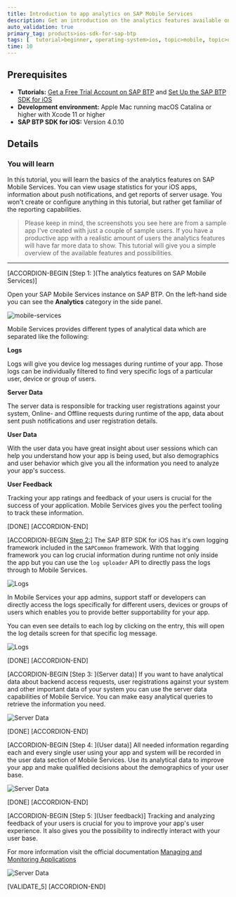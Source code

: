 ```yaml
---
title: Introduction to app analytics on SAP Mobile Services
description: Get an introduction on the analytics features available on SAP Mobile Services.
auto_validation: true
primary_tag: products>ios-sdk-for-sap-btp
tags: [  tutorial>beginner, operating-system>ios, topic>mobile, topic>odata, products>sap-business-technology-platform, products>sap-mobile-services ]
time: 10
---
```


## Prerequisites  

- **Tutorials:** [Get a Free Trial Account on SAP BTP](hcp-create-trial-account) and [Set Up the SAP BTP SDK for iOS](group.ios-sdk-setup)
- **Development environment:** Apple Mac running macOS Catalina or higher with Xcode 11 or higher
- **SAP BTP SDK for iOS:** Version 4.0.10

## Details

### You will learn  

In this tutorial, you will learn the basics of the analytics features on SAP Mobile Services. You can view usage statistics for your iOS apps, information about push notifications, and get reports of server usage. You won't create or configure anything in this tutorial, but rather get familiar of the reporting capabilities.

> Please keep in mind, the screenshots you see here are from a sample app I've created with just a couple of sample users. If you have a productive app with a realistic amount of users the analytics features will have far more data to show. This tutorial will give you a simple overview of the available features and possibilities.

---

[ACCORDION-BEGIN [Step 1: ](The analytics features on SAP Mobile Services)]

Open your SAP Mobile Services instance on SAP BTP. On the left-hand side you can see the **Analytics** category in the side panel.

![mobile-services](fiori-ios-hcpms-reporting-01.png)

Mobile Services provides different types of analytical data which are separated like the following:

**Logs**

Logs will give you device log messages during runtime of your app. Those logs can be individually filtered to find very specific logs of a particular user, device or group of users.

**Server Data**

The server data is responsible for tracking user registrations against your system, Online- and Offline requests during runtime of the app, data about sent push notifications and user registration details.

**User Data**

With the user data you have great insight about user sessions which can help you understand how your app is being used, but also demographics and user behavior which give you all the information you need to analyze your app's success.

**User Feedback**

Tracking your app ratings and feedback of your users is crucial for the success of your application. Mobile Services gives you the perfect tooling to track these information.

[DONE]
[ACCORDION-END]

[ACCORDION-BEGIN [Step 2:](Logs)]
The SAP BTP SDK for iOS has it's own logging framework included in the `SAPCommon` framework. With that logging framework you can log crucial information during runtime not only inside the app but you can use the `log uploader` API to directly pass the logs through to Mobile Services.

![Logs](fiori-ios-hcpms-reporting-02.png)

In Mobile Services your app admins, support staff or developers can directly access the logs specifically for different users, devices or groups of users which enables you to provide better supportability for your app.

You can even see details to each log by clicking on the entry, this will open the log details screen for that specific log message.

![Logs](fiori-ios-hcpms-reporting-03.png)

[DONE]
[ACCORDION-END]

[ACCORDION-BEGIN [Step 3: ](Server data)]
If you want to have analytical data about backend access requests, user registrations against your system and other important data of your system you can use the server data capabilities of Mobile Service. You can make easy analytical queries to retrieve the information you need.

![Server Data](fiori-ios-hcpms-reporting-04.png)

[DONE]
[ACCORDION-END]

[ACCORDION-BEGIN [Step 4: ](User data)]
All needed information regarding each and every single user using your app and system will be recorded in the user data section of Mobile Services. Use its analytical data to improve your app and make qualified decisions about the demographics of your user base.

![Server Data](fiori-ios-hcpms-reporting-05.png)

[DONE]
[ACCORDION-END]

[ACCORDION-BEGIN [Step 5: ](User feedback)]
Tracking and analyzing feedback of your users is crucial for you to improve your app's user experience. It also gives you the possibility to indirectly interact with your user base.

For more information visit the official documentation [Managing and Monitoring Applications](https://help.sap.com/viewer/468990a67780424a9e66eb096d4345bb/Cloud/en-US/3761042151cc4e8999295dcc561454f2.html)

![Server Data](fiori-ios-hcpms-reporting-06.png)

[VALIDATE_5]
[ACCORDION-END]
